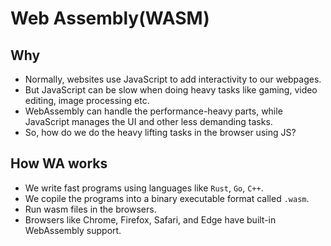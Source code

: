 # Web Assembly(WASM)

## Why

- Normally, websites use JavaScript to add interactivity to our webpages.
- But JavaScript can be slow when doing heavy tasks like gaming, video editing, image processing etc.
- WebAssembly can handle the performance-heavy parts, while JavaScript manages the UI and other less demanding tasks.
- So, how do we do the heavy lifting tasks in the browser using JS?

## How WA works

- We write fast programs using languages like `Rust`, `Go`, `C++`.
- We copile the programs into a binary executable format called `.wasm`.
- Run wasm files in the browsers.
- Browsers like Chrome, Firefox, Safari, and Edge have built-in WebAssembly support.
